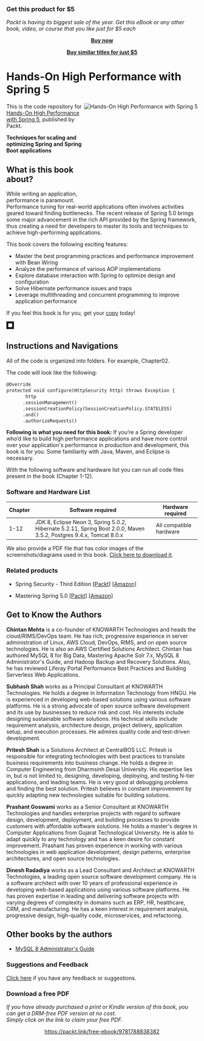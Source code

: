 
### Get this product for $5

<i>Packt is having its biggest sale of the year. Get this eBook or any other book, video, or course that you like just for $5 each</i>


<b><p align='center'>[Buy now](https://packt.link/9781788838382)</p></b>


<b><p align='center'>[Buy similar titles for just $5](https://subscription.packtpub.com/search)</p></b>


# Hands-On High Performance with Spring 5

<a href="https://www.packtpub.com/application-development/hands-high-performance-spring?utm_source=github&utm_medium=repository&utm_campaign=9781788838382"><img src="https://raw.githubusercontent.com/PacktPublishing/Hands-On-High-Performance-with-Spring-5/master/cover.png" alt="Hands-On High Performance with Spring 5" height="256px" align="right"></a>

This is the code repository for [Hands-On High Performance with Spring 5](https://www.packtpub.com/application-development/hands-high-performance-spring?utm_source=github&utm_medium=repository&utm_campaign=9781788838382), published by Packt.

**Techniques for scaling and optimizing Spring and Spring Boot applications**

## What is this book about?
While writing an application, performance is paramount. Performance tuning for real-world applications often involves activities geared toward finding bottlenecks. The recent release of Spring 5.0 brings some major advancement in the rich API provided by the Spring framework, thus creating a need for developers to master its tools and techniques to achieve high-performing applications.

This book covers the following exciting features:
* Master the best programming practices and performance improvement with Bean Wiring
* Analyze the performance of various AOP implementations
* Explore database interaction with Spring to optimize design and configuration
* Solve Hibernate performance issues and traps
* Leverage multithreading and concurrent programming to improve application performance

If you feel this book is for you, get your [copy](https://www.amazon.com/dp/1788838386) today!

<a href="https://www.packtpub.com/?utm_source=github&utm_medium=banner&utm_campaign=GitHubBanner"><img src="https://raw.githubusercontent.com/PacktPublishing/GitHub/master/GitHub.png" 
alt="https://www.packtpub.com/" border="5" /></a>


## Instructions and Navigations
All of the code is organized into folders. For example, Chapter02.

The code will look like the following:
```
@Override
protected void configure(HttpSecurity http) throws Exception {
       http
      .sessionManagement()
      .sessionCreationPolicy(SessionCreationPolicy.STATELESS)
      .and()
      .authorizeRequests()
```

**Following is what you need for this book:**
If you’re a Spring developer who’d like to build high performance applications and have more control over your application's performance in production and development, this book is for you. Some familiarity with Java, Maven, and Eclipse is necessary.	

With the following software and hardware list you can run all code files present in the book (Chapter 1-12).

### Software and Hardware List

| Chapter  | Software required                   | Hardware required                        |
| -------- | ------------------------------------| -----------------------------------|
| 1-12        | JDK 8, Eclipse Neon 3, Spring 5.0.2, Hibernate 5.2.11, Spring Boot 2.0.0, Maven 3.5.2, Postgres 9.4.x, Tomcat 8.0.x| All compatible hardware |


We also provide a PDF file that has color images of the screenshots/diagrams used in this book. [Click here to download it](https://www.packtpub.com/sites/default/files/downloads/HandsOnHighPerformancewithSpring5_ColorImages.pdf).

### Related products <Paste books from the Other books you may enjoy section>
* Spring Security - Third Edition [[Packt]](https://www.packtpub.com/application-development/spring-security-third-edition?utm_source=github&utm_medium=repository&utm_campaign=9781787129511) [[Amazon]](https://www.amazon.com/dp/1787129519)

* Mastering Spring 5.0 [[Packt]](https://www.packtpub.com/application-development/mastering-spring-50?utm_source=github&utm_medium=repository&utm_campaign=9781787123175) [[Amazon]](https://www.amazon.com/dp/1787123170)

## Get to Know the Authors
**Chintan Mehta**
is a co-founder of KNOWARTH Technologies and heads the cloud/RIMS/DevOps team. He has rich, progressive experience in server administration of Linux, AWS Cloud, DevOps, RIMS, and on open source technologies. He is also an AWS Certified Solutions Architect. Chintan has authored MySQL 8 for Big Data, Mastering Apache Solr 7.x, MySQL 8 Administrator's Guide, and Hadoop Backup and Recovery Solutions. Also, he has reviewed Liferay Portal Performance Best Practices and Building Serverless Web Applications.

**Subhash Shah**
works as a Principal Consultant at KNOWARTH Technologies. He holds a degree in Information Technology from HNGU. He is experienced in developing web-based solutions using various software platforms. He is a strong advocate of open source software development and its use by businesses to reduce risk and cost. His interests include designing sustainable software solutions. His technical skills include requirement analysis, architecture design, project delivery, application setup, and execution processes. He admires quality code and test-driven development.

**Pritesh Shah**
is a Solutions Architect at CentralBOS LLC. Pritesh is responsible for integrating technologies with best practices to translate business requirements into business change. He holds a degree in Computer Engineering from Dharmsinh Desai University. His expertise lies in, but is not limited to, designing, developing, deploying, and testing N-tier applications, and leading teams. He is very good at debugging problems and finding the best solution. Pritesh believes in constant improvement by quickly adapting new technologies suitable for building solutions.

**Prashant Goswami**
works as a Senior Consultant at KNOWARTH Technologies and handles enterprise projects with regard to software design, development, deployment, and building processes to provide customers with affordable software solutions. He holds a master's degree in Computer Applications from Gujarat Technological University. He is able to adapt quickly to any technology and has a keen desire for constant improvement. Prashant has proven experience in working with various technologies in web application development, design patterns, enterprise architectures, and open source technologies.

**Dinesh Radadiya**
works as a Lead Consultant and Architect at KNOWARTH Technologies, a leading open source software development company. He is a software architect with over 10 years of professional experience in developing web-based applications using various software platforms. He has proven expertise in leading and delivering software projects with varying degrees of complexity in domains such as ERP, HR, healthcare, CRM, and manufacturing. He has a keen interest in requirement analysis, progressive design, high-quality code, microservices, and refactoring.


## Other books by the authors
* [MySQL 8 Administrator's Guide](https://www.packtpub.com/big-data-and-business-intelligence/mysql-8-administrator%E2%80%99s-guide?utm_source=github&utm_medium=repository&utm_campaign=9781788395199)

### Suggestions and Feedback
[Click here](https://docs.google.com/forms/d/e/1FAIpQLSdy7dATC6QmEL81FIUuymZ0Wy9vH1jHkvpY57OiMeKGqib_Ow/viewform) if you have any feedback or suggestions.
### Download a free PDF

 <i>If you have already purchased a print or Kindle version of this book, you can get a DRM-free PDF version at no cost.<br>Simply click on the link to claim your free PDF.</i>
<p align="center"> <a href="https://packt.link/free-ebook/9781788838382">https://packt.link/free-ebook/9781788838382 </a> </p>